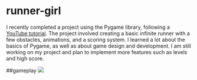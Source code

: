 # runner-girl

I recently completed a project using the Pygame library, following a [YouTube tutorial](https://www.youtube.com/watch?v=AY9MnQ4x3zk&ab_channel=ClearCode). 
The project involved creating a basic infinite runner with a few obstacles, animations, and a scoring system.
I learned a lot about the basics of Pygame, as well as about game design and development.
I am still working on my project and plan to implement more features such as levels and high score.

##gameplay
<img src = "https://i.imgur.com/jxO6dhk.png"/>
